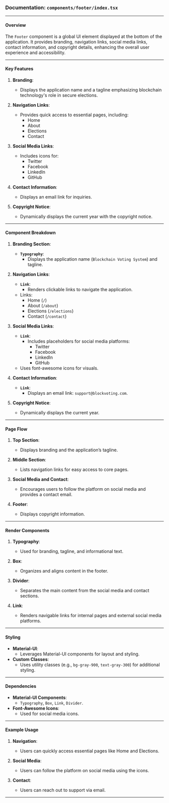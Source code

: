 ### Documentation: `components/footer/index.tsx`

---

#### **Overview**
The `Footer` component is a global UI element displayed at the bottom of the application. It provides branding, navigation links, social media links, contact information, and copyright details, enhancing the overall user experience and accessibility.

---

#### **Key Features**
1. **Branding**:
   - Displays the application name and a tagline emphasizing blockchain technology's role in secure elections.

2. **Navigation Links**:
   - Provides quick access to essential pages, including:
     - Home
     - About
     - Elections
     - Contact

3. **Social Media Links**:
   - Includes icons for:
     - Twitter
     - Facebook
     - LinkedIn
     - GitHub

4. **Contact Information**:
   - Displays an email link for inquiries.

5. **Copyright Notice**:
   - Dynamically displays the current year with the copyright notice.

---

#### **Component Breakdown**

1. **Branding Section**:
   - **`Typography`**:
     - Displays the application name (`Blockchain Voting System`) and tagline.

2. **Navigation Links**:
   - **`Link`**:
     - Renders clickable links to navigate the application.
   - Links:
     - Home (`/`)
     - About (`/about`)
     - Elections (`/elections`)
     - Contact (`/contact`)

3. **Social Media Links**:
   - **`Link`**:
     - Includes placeholders for social media platforms:
       - Twitter
       - Facebook
       - LinkedIn
       - GitHub
   - Uses font-awesome icons for visuals.

4. **Contact Information**:
   - **`Link`**:
     - Displays an email link: `support@blockvoting.com`.

5. **Copyright Notice**:
   - Dynamically displays the current year.

---

#### **Page Flow**

1. **Top Section**:
   - Displays branding and the application’s tagline.

2. **Middle Section**:
   - Lists navigation links for easy access to core pages.

3. **Social Media and Contact**:
   - Encourages users to follow the platform on social media and provides a contact email.

4. **Footer**:
   - Displays copyright information.

---

#### **Render Components**

1. **Typography**:
   - Used for branding, tagline, and informational text.

2. **Box**:
   - Organizes and aligns content in the footer.

3. **Divider**:
   - Separates the main content from the social media and contact sections.

4. **Link**:
   - Renders navigable links for internal pages and external social media platforms.

---

#### **Styling**
- **Material-UI**:
  - Leverages Material-UI components for layout and styling.
- **Custom Classes**:
  - Uses utility classes (e.g., `bg-gray-900`, `text-gray-300`) for additional styling.

---

#### **Dependencies**
- **Material-UI Components**:
  - `Typography`, `Box`, `Link`, `Divider`.
- **Font-Awesome Icons**:
  - Used for social media icons.

---

#### **Example Usage**

1. **Navigation**:
   - Users can quickly access essential pages like Home and Elections.

2. **Social Media**:
   - Users can follow the platform on social media using the icons.

3. **Contact**:
   - Users can reach out to support via email.

---
